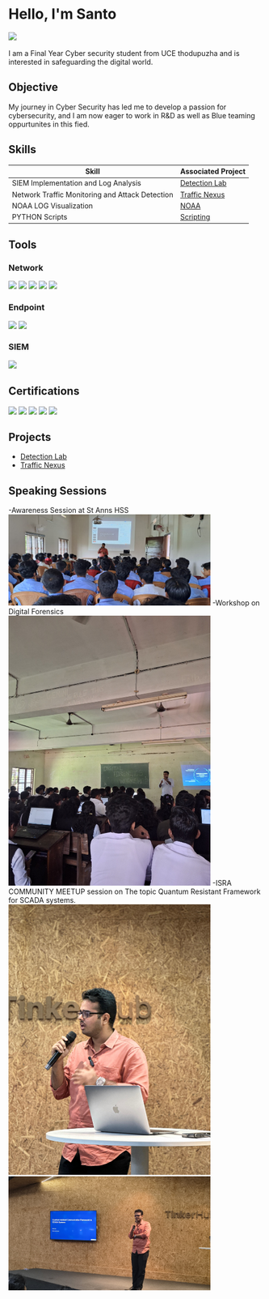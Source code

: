 # Hello, I'm Santo
<a href="https://linkedin.com/santo-cyriac-twoside2004"><img src="https://img.shields.io/badge/-LinkedIn-0072b1?&style=for-the-badge&logo=linkedin&logoColor=white" /></a>

I am a Final Year Cyber security student from UCE thodupuzha and is interested in safeguarding the digital world.

## Objective

My journey in Cyber Security has led me to develop a passion for cybersecurity, and I am now eager to work in R&D as well as Blue teaming oppurtunites in this fied.

## Skills

| Skill                                         | Associated Project         |
|-----------------------------------------------|----------------------------|
| SIEM Implementation and Log Analysis          | <a href="https://github.com/Tw0side/Cyber-Intern-Phase-1">Detection Lab</a>|
| Network Traffic Monitoring and Attack Detection | <a href="https://github.com/Tw0side/Traffic-Nexus-V1-Frontend">Traffic Nexus</a>|
| NOAA LOG Visualization                         |  <a href="https://github.com/Tw0side/NOAALOGVISUALIZATION">NOAA</a>|
| PYTHON Scripts                                 |  <a href="https://github.com/Tw0side/scripting/tree/main">Scripting</a>|


## Tools

### Network
<div>
    <img src="https://img.shields.io/badge/-Wireshark-1679A7?&style=for-the-badge&logo=Wireshark&logoColor=white" />
    <img src="https://img.shields.io/badge/-Nmap-214478?style=for-the-badge&logo=Nmap&logoColor=white" />
    <img src="https://img.shields.io/badge/-Maltego-004080?style=for-the-badge&logo=Maltego&logoColor=white" />
    <img src="https://img.shields.io/badge/-Bettercap-AA367C?style=for-the-badge&logoColor=white" />
    <img src="https://img.shields.io/badge/-Scapy-68217A?style=for-the-badge&logoColor=white" />

</div>

### Endpoint
<div>
    <img src="https://img.shields.io/badge/-Microsoft_Defender_for_Endpoint-00A4EF?&style=for-the-badge&logo=Microsoft&logoColor=white" />
    <img src="https://img.shields.io/badge/-Velociraptor-4B275F?&style=for-the-badge&logo=Velociraptor&logoColor=white" />
</div>

### SIEM
<div>
    <img src="https://img.shields.io/badge/-Wazuh-7E4298?style=for-the-badge&logo=Wazuh&logoColor=white" />
</div>

## Certifications
<div>
<img src="https://img.shields.io/badge/-WiFiPentest%20101-005A9C?style=for-the-badge&logoColor=white" />
<img src="https://img.shields.io/badge/-OPSWAT%20File%20Security%20Associate-0078D7?style=for-the-badge&logo=Opswat&logoColor=white" />
<img src="https://img.shields.io/badge/-OPSWAT%20ICIP-0078D7?style=for-the-badge&logo=Opswat&logoColor=white" />
<img src="https://img.shields.io/badge/-EC--Council%20D%7CFE-B40101?style=for-the-badge&logo=ESET&logoColor=white" />
<img src="https://img.shields.io/badge/-arcX%20Cyber%20Threat%20Intelligence-0A0A23?style=for-the-badge&logoColor=white" />

</div>

## Projects
- <a href="https://github.com/Tw0side/Cyber-Intern-Phase-1">Detection Lab</a>
- <a href="https://github.com/Tw0side/Traffic-Nexus-V1-Frontend">Traffic Nexus</a>

## Speaking Sessions 

-Awareness Session at St Anns HSS
<img src="./STANS.jpg" alt="Awareness Session at ST Anns HSS " width="400"/>
-Workshop on Digital Forensics
<img src="./ssf.jpg" alt="Awareness Session at ST Anns HSS " width="400"/>
-ISRA COMMUNITY MEETUP session on The topic Quantum Resistant Framework for SCADA systems.
<img src="./talk%20at%20ISRA.jpeg" alt="ISRA " width="400"/>
<img src="./Talk%20at%20ISRA%20(2).jpeg" alt="ISRA " width="400"/>


